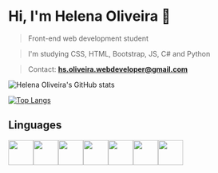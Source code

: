<h1>Hi, I'm Helena Oliveira 👋</h1>

> Front-end web development student

> I'm studying CSS, HTML, Bootstrap, JS, C# and Python

> Contact: <strong>hs.oliveira.webdeveloper@gmail.com</strong>


![Helena Oliveira's GitHub stats](https://github-readme-stats.vercel.app/api?username=HelenaOliveira366&show_icons=true&theme=radical)

[![Top Langs](https://github-readme-stats.vercel.app/api/top-langs/?username=HelenaOliveira366&layout=compact&theme=radical)](https://github.com/HelenaOliveira366/github-readme-stats)


<h2>Linguages</h2>

<div style="display: flex; justify-content: left; align-items: center;">
    <img src="https://cdn.jsdelivr.net/gh/devicons/devicon@latest/icons/html5/html5-original.svg" width="50" height="50"/>
    <img src="https://cdn.jsdelivr.net/gh/devicons/devicon@latest/icons/css3/css3-original.svg" width="50" height="50"/>
    <img src="https://cdn.jsdelivr.net/gh/devicons/devicon@latest/icons/bootstrap/bootstrap-original.svg" width="50" height="50"/>
    <img src="https://cdn.jsdelivr.net/gh/devicons/devicon@latest/icons/javascript/javascript-original.svg" width="50" height="50"/>
    <img src="https://cdn.jsdelivr.net/gh/devicons/devicon@latest/icons/python/python-original.svg" width="50" height="50"/>
    <img src="https://cdn.jsdelivr.net/gh/devicons/devicon@latest/icons/csharp/csharp-original.svg" width="50" height="50"/>
    <img src="https://cdn.jsdelivr.net/gh/devicons/devicon@latest/icons/mysql/mysql-original.svg" width="50" height="50"/>
</div>
